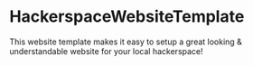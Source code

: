 # HackerspaceWebsiteTemplate
This website template makes it easy to setup a great looking &amp; understandable website for your local hackerspace!
